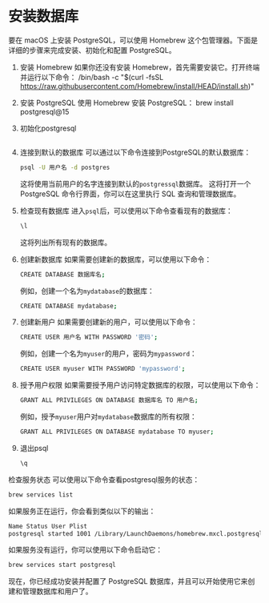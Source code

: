 # 安装数据库
要在 macOS 上安装 PostgreSQL，可以使用 Homebrew 这个包管理器。下面是详细的步骤来完成安装、初始化和配置 PostgreSQL。
1. 安装 Homebrew
如果你还没有安装 Homebrew，首先需要安装它。打开终端并运行以下命令：
/bin/bash -c "$(curl -fsSL https://raw.githubusercontent.com/Homebrew/install/HEAD/install.sh)"
1. 安装 PostgreSQL
使用 Homebrew 安装 PostgreSQL：
brew install postgresql@15
2. 初始化postgresql 
    ```bash

    ```
3. 连接到默认的数据库
   可以通过以下命令连接到PostgreSQL的默认数据库：
   ```bash
   psql -U 用户名 -d postgres
   ```
   这将使用当前用户的名字连接到默认的`postgressql`数据库。
   这将打开一个 PostgreSQL 命令行界面，你可以在这里执行 SQL 查询和管理数据库。
4. 检查现有数据库
    进入`psql`后，可以使用以下命令查看现有的数据库：
    ```bash
    \l
    ```
    这将列出所有现有的数据库。
5. 创建新数据库
    如果需要创建新的数据库，可以使用以下命令：
    ```bash
    CREATE DATABASE 数据库名;
    ```
    例如，创建一个名为`mydatabase`的数据库：
    ```bash
    CREATE DATABASE mydatabase;
    ```
6. 创建新用户
    如果需要创建新的用户，可以使用以下命令：
    ```bash
    CREATE USER 用户名 WITH PASSWORD '密码';
    ```
    例如，创建一个名为`myuser`的用户，密码为`mypassword`：
    ```bash
    CREATE USER myuser WITH PASSWORD 'mypassword';
    ```


7. 授予用户权限
    如果需要授予用户访问特定数据库的权限，可以使用以下命令：
    ```bash
    GRANT ALL PRIVILEGES ON DATABASE 数据库名 TO 用户名;
    ```
    例如，授予`myuser`用户对`mydatabase`数据库的所有权限：
    ```bash
    GRANT ALL PRIVILEGES ON DATABASE mydatabase TO myuser;
    ```
8. 退出psql
    ```bash
    \q
    ```
检查服务状态
可以使用以下命令查看postgresql服务的状态：
```bash
brew services list
```
如果服务正在运行，你会看到类似以下的输出：
```bash
Name Status User Plist
postgresql started 1001 /Library/LaunchDaemons/homebrew.mxcl.postgresql.plist
```
如果服务没有运行，你可以使用以下命令启动它：
```bash
brew services start postgresql
```
现在，你已经成功安装并配置了 PostgreSQL 数据库，并且可以开始使用它来创建和管理数据库和用户了。  


